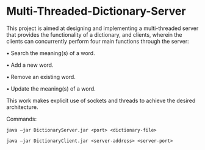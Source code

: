 # Multi-Threaded-Dictionary-Server
This project is aimed at designing and implementing a multi-threaded server that provides the functionality of a dictionary, and clients, wherein the clients can concurrently perform four main functions through the server:

• Search the meaning(s) of a word.

• Add a new word.

• Remove an existing word.

• Update the meaning(s) of a word.

This work makes explicit use of sockets and threads to achieve the desired architecture.

Commands:

```java –jar DictionaryServer.jar <port> <dictionary-file>```

```java –jar DictionaryClient.jar <server-address> <server-port>```
